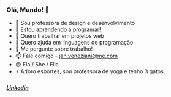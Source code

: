 ### Olá, Mundo! 👋

- 🔭 Sou professora de design e desenvolvimento
- 🌱 Estou aprendendo a programar!
- 👯 Quero trabalhar em projetos web
- 🤔 Quero ajuda em linguagens de programação
- 💬 Me pergunte sobre trabalho!
- 📫 Fale comigo - jan.veneziani@me.com
- 😄 Ela / She / Ella
- ⚡ Adoro esportes, sou professora de yoga e tenho 3 gatos.

##### <a href="http://linkedin.com/janveneziani">LinkedIn</a>
